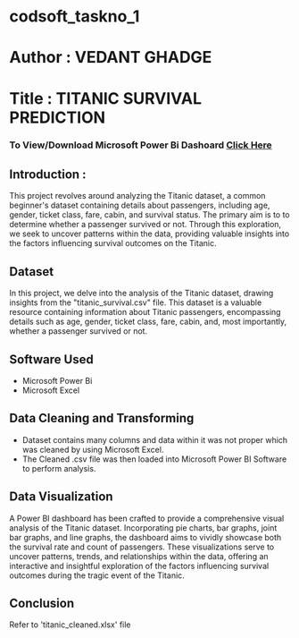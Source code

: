 # codsoft_taskno_1

<h1>Author : VEDANT GHADGE</h1>

<h1>Title : TITANIC SURVIVAL PREDICTION </h1>


<h3>To View/Download Microsoft Power Bi Dashoard <a href="https://1drv.ms/f/s!AuSHUUJcnYMCgmUd-a4am1hrIznw?e=OsmJyI">Click Here</a></h3>

<h2>Introduction :</h2>
<p>This project revolves around analyzing the Titanic dataset, a common beginner's dataset containing details about passengers, including age, gender, ticket class, fare, cabin, and survival status. The primary aim is to  to determine whether a passenger survived or not. Through this exploration, we seek to uncover patterns within the data, providing valuable insights into the factors influencing survival outcomes on the Titanic.</p>

<h2>Dataset</h2>
<p>In this project, we delve into the analysis of the Titanic dataset, drawing insights from the "titanic_survival.csv" file. This dataset is a valuable resource containing information about Titanic passengers, encompassing details such as age, gender, ticket class, fare, cabin, and, most importantly, whether a passenger survived or not.</p>

<h2>Software Used</h2>
<ul>
  <li>Microsoft Power Bi</li>
  <li>Microsoft Excel</li>
</ul>


<h2>Data Cleaning and Transforming</h2>
<ul>
  <li>Dataset contains many columns and data within it was not proper which was cleaned by using Microsoft Excel.</li>
  <li>The Cleaned .csv file was then loaded into Microsoft Power BI Software to perform analysis.</li>
</ul>

<h2>Data Visualization</h2>
<p>A Power BI dashboard has been crafted to provide a comprehensive visual analysis of the Titanic dataset. Incorporating pie charts, bar graphs, joint bar graphs, and line graphs, the dashboard aims to vividly showcase both the survival rate and count of passengers. These visualizations serve to uncover patterns, trends, and relationships within the data, offering an interactive and insightful exploration of the factors influencing survival outcomes during the tragic event of the Titanic.</p>

<h2>Conclusion</h2>
<p>Refer to 'titanic_cleaned.xlsx' file</p>
